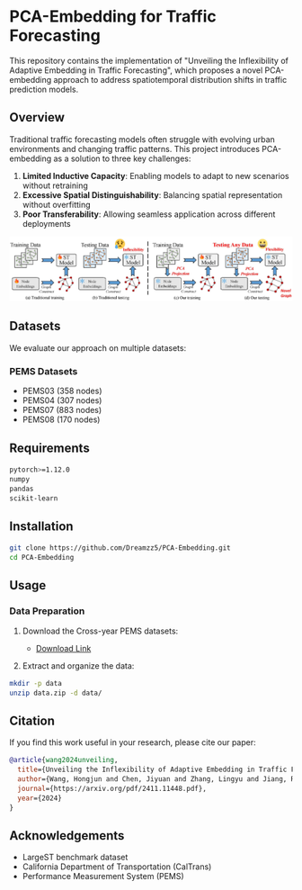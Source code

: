 
# PCA-Embedding for Traffic Forecasting

This repository contains the implementation of "Unveiling the Inflexibility of Adaptive Embedding in Traffic Forecasting", which proposes a novel PCA-embedding approach to address spatiotemporal distribution shifts in traffic prediction models.

## Overview

Traditional traffic forecasting models often struggle with evolving urban environments and changing traffic patterns. This project introduces PCA-embedding as a solution to three key challenges:

1. **Limited Inductive Capacity**: Enabling models to adapt to new scenarios without retraining
2. **Excessive Spatial Distinguishability**: Balancing spatial representation without overfitting
3. **Poor Transferability**: Allowing seamless application across different deployments

![Framework](framework.jpg)



## Datasets

We evaluate our approach on multiple datasets:

### PEMS Datasets
- PEMS03 (358 nodes)
- PEMS04 (307 nodes)
- PEMS07 (883 nodes)
- PEMS08 (170 nodes)


## Requirements

```bash
pytorch>=1.12.0
numpy
pandas
scikit-learn
```

## Installation

```bash
git clone https://github.com/Dreamzz5/PCA-Embedding.git
cd PCA-Embedding
```

## Usage

### Data Preparation

1. Download the Cross-year PEMS datasets:
   - [Download Link](https://drive.google.com/file/d/1NWNTivV6kJ3JsttuOAFr0LjtzngHmPqF/view?usp=drive_link)

2. Extract and organize the data:
```bash
mkdir -p data
unzip data.zip -d data/
```


## Citation

If you find this work useful in your research, please cite our paper:

```bibtex
@article{wang2024unveiling,
  title={Unveiling the Inflexibility of Adaptive Embedding in Traffic Forecasting},
  author={Wang, Hongjun and Chen, Jiyuan and Zhang, Lingyu and Jiang, Renhe and and Song, Xuan},
  journal={https://arxiv.org/pdf/2411.11448.pdf},
  year={2024}
}
```

## Acknowledgements

- LargeST benchmark dataset
- California Department of Transportation (CalTrans)
- Performance Measurement System (PEMS)
